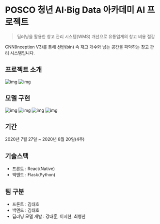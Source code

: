 # POSCO 청년 AI·Big Data 아카데미 AI 프로젝트
> 딥러닝을 활용한 창고 관리 시스템(WMS) 개선으로 유통업계의 창고 비용 절감  

CNN(Inception V3)를 통해 선반(bin) 속 재고 개수와 남는 공간을 파악하는 창고 관리 시스템입니다.

## 프로젝트 소개
![img](https://user-images.githubusercontent.com/47891430/114973314-27477700-9ebb-11eb-9e90-a2d4e60ece8e.jpg)
![img](https://user-images.githubusercontent.com/47891430/114973315-27477700-9ebb-11eb-95cd-b9563d23e2db.jpg)

## 모델 구현
![img](https://user-images.githubusercontent.com/47891430/114973317-27e00d80-9ebb-11eb-94e1-8e0ad6e558be.jpg)
![img](https://user-images.githubusercontent.com/47891430/114973318-2878a400-9ebb-11eb-8621-5411947a35b1.jpg)
![img](https://user-images.githubusercontent.com/47891430/114973320-2878a400-9ebb-11eb-9634-a32e36dea623.jpg)
![img](https://user-images.githubusercontent.com/47891430/114973308-257db380-9ebb-11eb-8cd7-73f73a9830dd.jpg)

## 기간
2020년 7월 27일 ~ 2020년 8월 20일(4주)

## 기술스택
- 프론트 : React(Native)
- 백엔드 : Flask(Python)

## 팀 구분
- 프론트 : 김태호
- 백엔드 : 김태호
- 딥러닝 모델 개발 : 강태훈, 이지현, 최형찬
